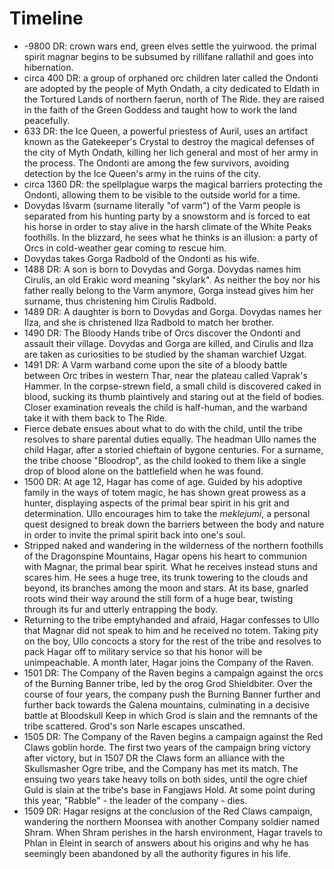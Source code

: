 # Timeline

- -9800 DR: crown wars end, green elves settle the yuirwood. the primal spirit magnar begins to be subsumed by rillifane rallathil and goes into hibernation.
- circa 400 DR: a group of orphaned orc children later called the Ondonti are adopted by the people of Myth Ondath, a city dedicated to Eldath in the Tortured Lands of northern faerun, north of The Ride. they are raised in the faith of the Green Goddess and taught how to work the land peacefully.
- 633 DR: the Ice Queen, a powerful priestess of Auril, uses an artifact known as the Gatekeeper's Crystal to destroy the magical defenses of the city of Myth Ondath, killing her lich general and most of her army in the process. The Ondonti are among the few survivors, avoiding detection by the Ice Queen's army in the ruins of the city.
- circa 1360 DR: the spellplague warps the magical barriers protecting the Ondonti, allowing them to be visible to the outside world for a time.
- Dovydas Išvarm (surname literally "of varm") of the Varm people is separated from his hunting party by a snowstorm and is forced to eat his horse in order to stay alive in the harsh climate of the White Peaks foothills. In the blizzard, he sees what he thinks is an illusion: a party of Orcs in cold-weather gear coming to rescue him.
- Dovydas takes Gorga Radbold of the Ondonti as his wife.
- 1488 DR: A son is born to Dovydas and Gorga. Dovydas names him Cirulis, an old Erakic word meaning "skylark". As neither the boy nor his father really belong to the Varm anymore, Gorga instead gives him her surname, thus christening him Cirulis Radbold.
- 1489 DR: A daughter is born to Dovydas and Gorga. Dovydas names her Ilza, and she is christened Ilza Radbold to match her brother.
- 1490 DR: The Bloody Hands tribe of Orcs discover the Ondonti and assault their village. Dovydas and Gorga are killed, and Cirulis and Ilza are taken as curiosities to be studied by the shaman warchief Uzgat.
- 1491 DR: A Varm warband come upon the site of a bloody battle between Orc tribes in western Thar, near the plateau called Vaprak's Hammer. In the corpse-strewn field, a small child is discovered caked in blood, sucking its thumb plaintively and staring out at the field of bodies. Closer examination reveals the child is half-human, and the warband take it with them back to The Ride.
- Fierce debate ensues about what to do with the child, until the tribe resolves to share parental duties equally. The headman Ullo names the child Hagar, after a storied chieftain of bygone centuries. For a surname, the tribe choose "Bloodrop", as the child looked to them like a single drop of blood alone on the battlefield when he was found.
- 1500 DR: At age 12, Hagar has come of age. Guided by his adoptive family in the ways of totem magic, he has shown great prowess as a hunter, displaying aspects of the primal bear spirit in his grit and determination. Ullo encourages him to take the *meklejumi*, a personal quest designed to break down the barriers between the body and nature in order to invite the primal spirit back into one's soul.
- Stripped naked and wandering in the wilderness of the northern foothills of the Dragonspine Mountains, Hagar opens his heart to communion with Magnar, the primal bear spirit. What he receives instead stuns and scares him. He sees a huge tree, its trunk towering to the clouds and beyond, its branches among the moon and stars. At its base, gnarled roots wind their way around the still form of a huge bear, twisting through its fur and utterly entrapping the body.
- Returning to the tribe emptyhanded and afraid, Hagar confesses to Ullo that Magnar did not speak to him and he received no totem. Taking pity on the boy, Ullo concocts a story for the rest of the tribe and resolves to pack Hagar off to military service so that his honor will be unimpeachable. A month later, Hagar joins the Company of the Raven.
- 1501 DR: The Company of the Raven begins a campaign against the orcs of the Burning Banner tribe, led by the orog Grod Shieldbiter. Over the course of four years, the company push the Burning Banner further and further back towards the Galena mountains, culminating in a decisive battle at Bloodskull Keep in which Grod is slain and the remnants of the tribe scattered. Grod's son Narle escapes unscathed.
- 1505 DR: The Company of the Raven begins a campaign against the Red Claws goblin horde. The first two years of the campaign bring victory after victory, but in 1507 DR the Claws form an alliance with the Skullsmasher Ogre tribe, and the Company has met its match. The ensuing two years take heavy tolls on both sides, until the ogre chief Guld is slain at the tribe's base in Fangjaws Hold. At some point during this year, "Rabble" - the leader of the company - dies.
- 1509 DR: Hagar resigns at the conclusion of the Red Claws campaign, wandering the northern Moonsea with another Company soldier named Shram. When Shram perishes in the harsh environment, Hagar travels to Phlan in Eleint in search of answers about his origins and why he has seemingly been abandoned by all the authority figures in his life.